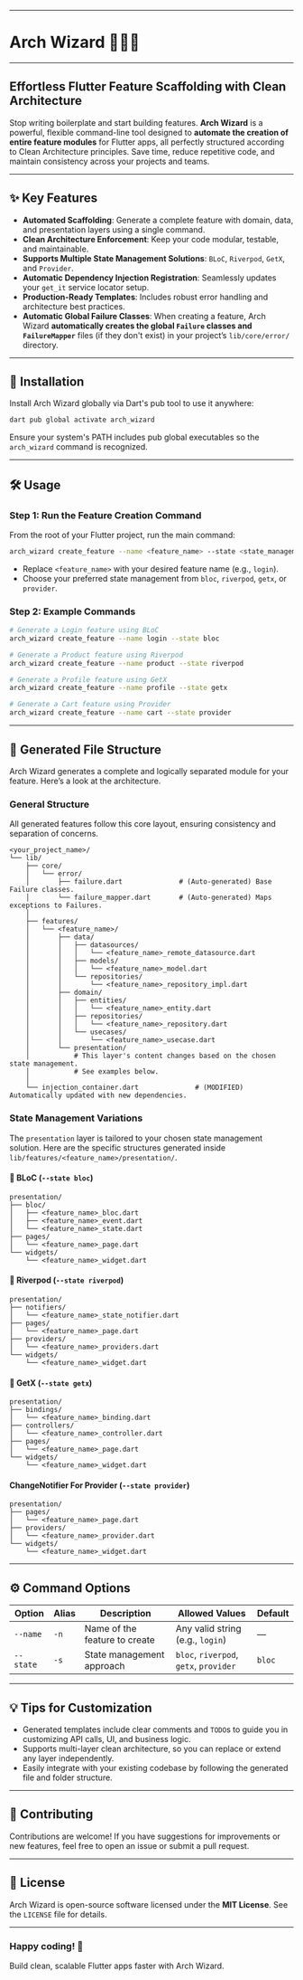 
-----

# Arch Wizard 🧙‍♂️✨

[](https://pub.dev/packages/arch_wizard)
[](https://opensource.org/licenses/MIT)
[](https://pub.dev/packages/very_good_analysis)

-----

## Effortless Flutter Feature Scaffolding with Clean Architecture

Stop writing boilerplate and start building features. **Arch Wizard** is a powerful, flexible command-line tool designed to **automate the creation of entire feature modules** for Flutter apps, all perfectly structured according to Clean Architecture principles. Save time, reduce repetitive code, and maintain consistency across your projects and teams.

-----

## ✨ Key Features

  - **Automated Scaffolding**: Generate a complete feature with domain, data, and presentation layers using a single command.
  - **Clean Architecture Enforcement**: Keep your code modular, testable, and maintainable.
  - **Supports Multiple State Management Solutions**: `BLoC`, `Riverpod`, `GetX`, and `Provider`.
  - **Automatic Dependency Injection Registration**: Seamlessly updates your `get_it` service locator setup.
  - **Production-Ready Templates**: Includes robust error handling and architecture best practices.
  - **Automatic Global Failure Classes**: When creating a feature, Arch Wizard **automatically creates the global `Failure` classes and `FailureMapper`** files (if they don't exist) in your project’s `lib/core/error/` directory.

-----

## 🚀 Installation

Install Arch Wizard globally via Dart's pub tool to use it anywhere:

```bash
dart pub global activate arch_wizard
```

Ensure your system's PATH includes pub global executables so the `arch_wizard` command is recognized.

-----

## 🛠 Usage

### Step 1: Run the Feature Creation Command

From the root of your Flutter project, run the main command:

```bash
arch_wizard create_feature --name <feature_name> --state <state_management>
```

  - Replace `<feature_name>` with your desired feature name (e.g., `login`).
  - Choose your preferred state management from `bloc`, `riverpod`, `getx`, or `provider`.

### Step 2: Example Commands

```bash
# Generate a Login feature using BLoC
arch_wizard create_feature --name login --state bloc

# Generate a Product feature using Riverpod
arch_wizard create_feature --name product --state riverpod

# Generate a Profile feature using GetX
arch_wizard create_feature --name profile --state getx

# Generate a Cart feature using Provider
arch_wizard create_feature --name cart --state provider
```

-----

## 📁 Generated File Structure

Arch Wizard generates a complete and logically separated module for your feature. Here’s a look at the architecture.

### General Structure

All generated features follow this core layout, ensuring consistency and separation of concerns.

```text
<your_project_name>/
└── lib/
    ├── core/
    │   └── error/
    │       ├── failure.dart              # (Auto-generated) Base Failure classes.
    │       └── failure_mapper.dart       # (Auto-generated) Maps exceptions to Failures.
    │
    ├── features/
    │   └── <feature_name>/
    │       ├── data/
    │       │   ├── datasources/
    │       │   │   └── <feature_name>_remote_datasource.dart
    │       │   ├── models/
    │       │   │   └── <feature_name>_model.dart
    │       │   └── repositories/
    │       │       └── <feature_name>_repository_impl.dart
    │       ├── domain/
    │       │   ├── entities/
    │       │   │   └── <feature_name>_entity.dart
    │       │   ├── repositories/
    │       │   │   └── <feature_name>_repository.dart
    │       │   └── usecases/
    │       │       └── <feature_name>_usecase.dart
    │       └── presentation/
    │           # This layer's content changes based on the chosen state management.
    │           # See examples below.
    │
    └── injection_container.dart              # (MODIFIED) Automatically updated with new dependencies.
```

### State Management Variations

The `presentation` layer is tailored to your chosen state management solution. Here are the specific structures generated inside `lib/features/<feature_name>/presentation/`.

#### 🧱 BLoC (`--state bloc`)

```text
presentation/
├── bloc/
│   ├── <feature_name>_bloc.dart
│   ├── <feature_name>_event.dart
│   └── <feature_name>_state.dart
├── pages/
│   └── <feature_name>_page.dart
└── widgets/
    └── <feature_name>_widget.dart
```

#### 🌊 Riverpod (`--state riverpod`)

```text
presentation/
├── notifiers/
│   └── <feature_name>_state_notifier.dart
├── pages/
│   └── <feature_name>_page.dart
├── providers/
│   └── <feature_name>_providers.dart
└── widgets/
    └── <feature_name>_widget.dart
```

#### 🚀 GetX (`--state getx`)

```text
presentation/
├── bindings/
│   └── <feature_name>_binding.dart
├── controllers/
│   └── <feature_name>_controller.dart
├── pages/
│   └── <feature_name>_page.dart
└── widgets/
    └── <feature_name>_widget.dart
```

#### ChangeNotifier For Provider (`--state provider`)

```text
presentation/
├── pages/
│   └── <feature_name>_page.dart
├── providers/
│   └── <feature_name>_provider.dart
└── widgets/
    └── <feature_name>_widget.dart
```

-----

## ⚙️ Command Options

| Option    | Alias | Description                   | Allowed Values                         | Default |
| --------- | ----- | ----------------------------- | -------------------------------------- | ------- |
| `--name`  | `-n`  | Name of the feature to create | Any valid string (e.g., `login`)       | —       |
| `--state` | `-s`  | State management approach     | `bloc`, `riverpod`, `getx`, `provider` | `bloc`  |

-----

## 💡 Tips for Customization

  - Generated templates include clear comments and `TODO`s to guide you in customizing API calls, UI, and business logic.
  - Supports multi-layer clean architecture, so you can replace or extend any layer independently.
  - Easily integrate with your existing codebase by following the generated file and folder structure.

-----

## 🤝 Contributing

Contributions are welcome\! If you have suggestions for improvements or new features, feel free to open an issue or submit a pull request.

-----

## 📜 License

Arch Wizard is open-source software licensed under the **MIT License**. See the `LICENSE` file for details.

-----

### Happy coding\! 🎉

Build clean, scalable Flutter apps faster with Arch Wizard.